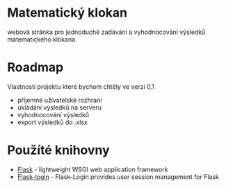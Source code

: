 # Matematický klokan
webová stránka pro jednoduché zadávání a vyhodnocování výsledků matematického klokana

# Roadmap
Vlastnosti projektu které bychom chtěly ve verzi 0.1
- příjemné uživatelské rozhraní
- ukládání výsledků na serveru 
- vyhodnocování výsledků
- export výsledků do .xlsx

# Použíté knihovny
- [Flask](https://github.com/pallets/flask) - lightweight WSGI web application framework
- [Flask-login](https://github.com/maxcountryman/flask-login) - Flask-Login provides user session management for Flask